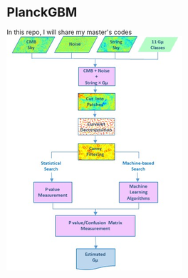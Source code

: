 # PlanckGBM
In this repo, I will share my master's codes
![alt text](https://github.com/halehhajizadeh/PlanckGBM/blob/main/LGBM_pipeline.jpg)
